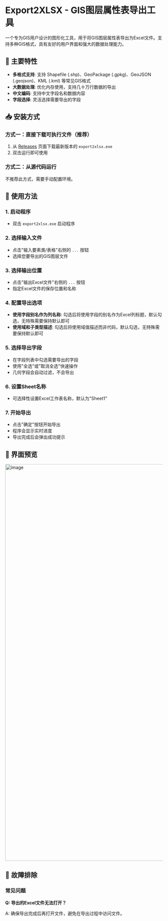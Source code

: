 # Export2XLSX - GIS图层属性表导出工具

一个专为GIS用户设计的图形化工具，用于将GIS图层属性表导出为Excel文件。支持多种GIS格式，具有友好的用户界面和强大的数据处理能力。

## 🌟 主要特性

- **多格式支持**: 支持 Shapefile (.shp)、GeoPackage (.gpkg)、GeoJSON (.geojson)、KML (.kml) 等常见GIS格式
- **大数据处理**: 优化内存使用，支持几十万行数据的导出
- **中文编码**: 支持中文字段名和数据内容
- **字段选择**: 灵活选择需要导出的字段

## 📥 安装方式

### 方式一：直接下载可执行文件（推荐）

1. 从 [Releases](https://github.com/y600o/Export2XLSX-for-win/releases) 页面下载最新版本的 `export2xlsx.exe`
2. 双击运行即可使用

### 方式二：从源代码运行

不推荐此方式，需要手动配置环境。

## 🚀 使用方法

### 1. 启动程序
- 双击 `export2xlsx.exe` 启动程序

### 2. 选择输入文件
- 点击"输入要素类/表格"右侧的 `...` 按钮
- 选择您要导出的GIS图层文件

### 3. 选择输出位置
- 点击"输出Excel文件"右侧的 `...` 按钮
- 指定Excel文件的保存位置和名称

### 4. 配置导出选项
- **使用字段别名作为列名称**: 勾选后将使用字段的别名作为Excel列标题，默认勾选，无特殊需要保持默认即可
- **使用域和子类型描述**: 勾选后将使用域值描述而非代码，默认勾选，无特殊需要保持默认即可

### 5. 选择导出字段
- 在字段列表中勾选需要导出的字段
- 使用"全选"或"取消全选"快速操作
- 几何字段会自动过滤，不会导出

### 6. 设置Sheet名称
- 可选择性设置Excel工作表名称，默认为"Sheet1"

### 7. 开始导出
- 点击"确定"按钮开始导出
- 程序会显示实时进度
- 导出完成后会弹出成功提示

## 📸 界面预览
<img width="1604" height="1264" alt="image" src="https://github.com/user-attachments/assets/12ea9056-35e6-4c25-a633-3dcdd8f2fd47" />

## 🐛 故障排除

### 常见问题
**Q: 导出的Excel文件无法打开？**

A: 确保导出完成后再打开文件，避免在导出过程中访问文件。
